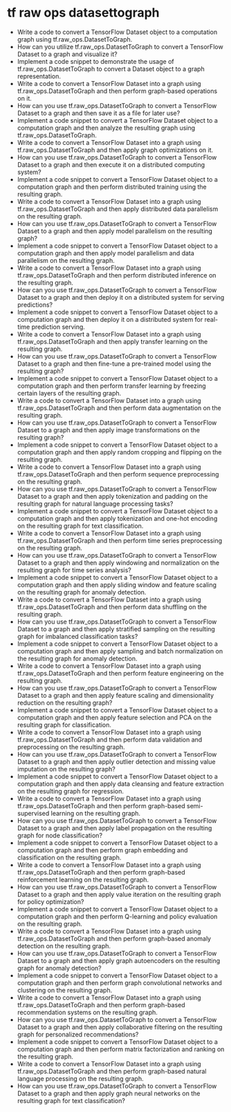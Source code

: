 # tf raw ops datasettograph

- Write a code to convert a TensorFlow Dataset object to a computation graph using tf.raw_ops.DatasetToGraph.
- How can you utilize tf.raw_ops.DatasetToGraph to convert a TensorFlow Dataset to a graph and visualize it?
- Implement a code snippet to demonstrate the usage of tf.raw_ops.DatasetToGraph to convert a Dataset object to a graph representation.
- Write a code to convert a TensorFlow Dataset into a graph using tf.raw_ops.DatasetToGraph and then perform graph-based operations on it.
- How can you use tf.raw_ops.DatasetToGraph to convert a TensorFlow Dataset to a graph and then save it as a file for later use?
- Implement a code snippet to convert a TensorFlow Dataset object to a computation graph and then analyze the resulting graph using tf.raw_ops.DatasetToGraph.
- Write a code to convert a TensorFlow Dataset into a graph using tf.raw_ops.DatasetToGraph and then apply graph optimizations on it.
- How can you use tf.raw_ops.DatasetToGraph to convert a TensorFlow Dataset to a graph and then execute it on a distributed computing system?
- Implement a code snippet to convert a TensorFlow Dataset object to a computation graph and then perform distributed training using the resulting graph.
- Write a code to convert a TensorFlow Dataset into a graph using tf.raw_ops.DatasetToGraph and then apply distributed data parallelism on the resulting graph.
- How can you use tf.raw_ops.DatasetToGraph to convert a TensorFlow Dataset to a graph and then apply model parallelism on the resulting graph?
- Implement a code snippet to convert a TensorFlow Dataset object to a computation graph and then apply model parallelism and data parallelism on the resulting graph.
- Write a code to convert a TensorFlow Dataset into a graph using tf.raw_ops.DatasetToGraph and then perform distributed inference on the resulting graph.
- How can you use tf.raw_ops.DatasetToGraph to convert a TensorFlow Dataset to a graph and then deploy it on a distributed system for serving predictions?
- Implement a code snippet to convert a TensorFlow Dataset object to a computation graph and then deploy it on a distributed system for real-time prediction serving.
- Write a code to convert a TensorFlow Dataset into a graph using tf.raw_ops.DatasetToGraph and then apply transfer learning on the resulting graph.
- How can you use tf.raw_ops.DatasetToGraph to convert a TensorFlow Dataset to a graph and then fine-tune a pre-trained model using the resulting graph?
- Implement a code snippet to convert a TensorFlow Dataset object to a computation graph and then perform transfer learning by freezing certain layers of the resulting graph.
- Write a code to convert a TensorFlow Dataset into a graph using tf.raw_ops.DatasetToGraph and then perform data augmentation on the resulting graph.
- How can you use tf.raw_ops.DatasetToGraph to convert a TensorFlow Dataset to a graph and then apply image transformations on the resulting graph?
- Implement a code snippet to convert a TensorFlow Dataset object to a computation graph and then apply random cropping and flipping on the resulting graph.
- Write a code to convert a TensorFlow Dataset into a graph using tf.raw_ops.DatasetToGraph and then perform sequence preprocessing on the resulting graph.
- How can you use tf.raw_ops.DatasetToGraph to convert a TensorFlow Dataset to a graph and then apply tokenization and padding on the resulting graph for natural language processing tasks?
- Implement a code snippet to convert a TensorFlow Dataset object to a computation graph and then apply tokenization and one-hot encoding on the resulting graph for text classification.
- Write a code to convert a TensorFlow Dataset into a graph using tf.raw_ops.DatasetToGraph and then perform time series preprocessing on the resulting graph.
- How can you use tf.raw_ops.DatasetToGraph to convert a TensorFlow Dataset to a graph and then apply windowing and normalization on the resulting graph for time series analysis?
- Implement a code snippet to convert a TensorFlow Dataset object to a computation graph and then apply sliding window and feature scaling on the resulting graph for anomaly detection.
- Write a code to convert a TensorFlow Dataset into a graph using tf.raw_ops.DatasetToGraph and then perform data shuffling on the resulting graph.
- How can you use tf.raw_ops.DatasetToGraph to convert a TensorFlow Dataset to a graph and then apply stratified sampling on the resulting graph for imbalanced classification tasks?
- Implement a code snippet to convert a TensorFlow Dataset object to a computation graph and then apply sampling and batch normalization on the resulting graph for anomaly detection.
- Write a code to convert a TensorFlow Dataset into a graph using tf.raw_ops.DatasetToGraph and then perform feature engineering on the resulting graph.
- How can you use tf.raw_ops.DatasetToGraph to convert a TensorFlow Dataset to a graph and then apply feature scaling and dimensionality reduction on the resulting graph?
- Implement a code snippet to convert a TensorFlow Dataset object to a computation graph and then apply feature selection and PCA on the resulting graph for classification.
- Write a code to convert a TensorFlow Dataset into a graph using tf.raw_ops.DatasetToGraph and then perform data validation and preprocessing on the resulting graph.
- How can you use tf.raw_ops.DatasetToGraph to convert a TensorFlow Dataset to a graph and then apply outlier detection and missing value imputation on the resulting graph?
- Implement a code snippet to convert a TensorFlow Dataset object to a computation graph and then apply data cleansing and feature extraction on the resulting graph for regression.
- Write a code to convert a TensorFlow Dataset into a graph using tf.raw_ops.DatasetToGraph and then perform graph-based semi-supervised learning on the resulting graph.
- How can you use tf.raw_ops.DatasetToGraph to convert a TensorFlow Dataset to a graph and then apply label propagation on the resulting graph for node classification?
- Implement a code snippet to convert a TensorFlow Dataset object to a computation graph and then perform graph embedding and classification on the resulting graph.
- Write a code to convert a TensorFlow Dataset into a graph using tf.raw_ops.DatasetToGraph and then perform graph-based reinforcement learning on the resulting graph.
- How can you use tf.raw_ops.DatasetToGraph to convert a TensorFlow Dataset to a graph and then apply value iteration on the resulting graph for policy optimization?
- Implement a code snippet to convert a TensorFlow Dataset object to a computation graph and then perform Q-learning and policy evaluation on the resulting graph.
- Write a code to convert a TensorFlow Dataset into a graph using tf.raw_ops.DatasetToGraph and then perform graph-based anomaly detection on the resulting graph.
- How can you use tf.raw_ops.DatasetToGraph to convert a TensorFlow Dataset to a graph and then apply graph autoencoders on the resulting graph for anomaly detection?
- Implement a code snippet to convert a TensorFlow Dataset object to a computation graph and then perform graph convolutional networks and clustering on the resulting graph.
- Write a code to convert a TensorFlow Dataset into a graph using tf.raw_ops.DatasetToGraph and then perform graph-based recommendation systems on the resulting graph.
- How can you use tf.raw_ops.DatasetToGraph to convert a TensorFlow Dataset to a graph and then apply collaborative filtering on the resulting graph for personalized recommendations?
- Implement a code snippet to convert a TensorFlow Dataset object to a computation graph and then perform matrix factorization and ranking on the resulting graph.
- Write a code to convert a TensorFlow Dataset into a graph using tf.raw_ops.DatasetToGraph and then perform graph-based natural language processing on the resulting graph.
- How can you use tf.raw_ops.DatasetToGraph to convert a TensorFlow Dataset to a graph and then apply graph neural networks on the resulting graph for text classification?